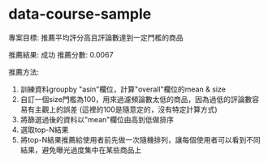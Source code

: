 # data-course-sample

專案目標:
推薦平均評分高且評論數達到一定門檻的商品

推薦結果: 成功
推薦分數: 0.0067

推薦方法:
1. 訓練資料groupby "asin"欄位，計算"overall"欄位的mean & size
2. 自訂一個size門檻為100，用來過濾頻論數太低的商品，因為過低的評論數容易有主觀上的誤差 (這裡的100是隨意定的，沒有特定計算方式)
3. 將篩選過後的資料以"mean"欄位由高到低做排序
4. 選取top-N結果
5. 將top-N結果推薦給使用者前先做一次隨機排列，讓每個使用者可以看到不同結果，避免曝光過度集中在某些商品上
